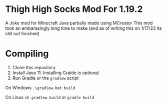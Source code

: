 # Thigh High Socks Mod For 1.19.2
A Joke mod for Minecraft Java partially made using MCreator
This mod took an embarasingly long time to make (and as of writing this on 1/17/23 its still not finished)

# Compiling

1. Clone this repository
2. Install Java 11. Installing Gralde is optional
3. Run Gradle or the `gradlew` script

On Windows
`.\gradlew.bat build`

On Linux
`sh gradlew build`
or `gradle build`
